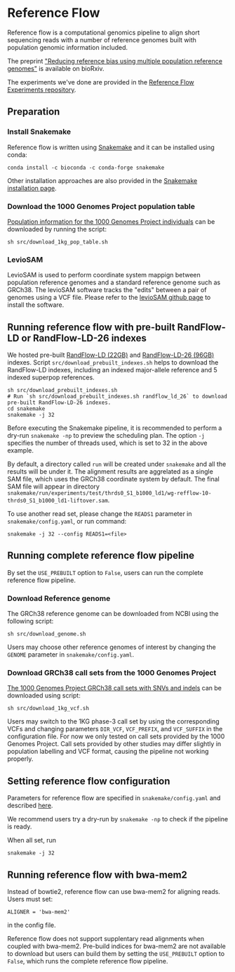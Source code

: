 # Reference Flow

Reference flow is a computational genomics pipeline to align short sequencing 
reads with a number of reference genomes built with population genomic information included.

The preprint ["Reducing reference bias using multiple population reference genomes"](https://doi.org/10.1101/2020.03.03.975219) is available on bioRxiv.

The experiments we've done are provided in the [Reference Flow Experiments repository](https://github.com/langmead-lab/reference_flow-experiments).

## Preparation

### Install Snakemake

Reference flow is written using [Snakemake](https://snakemake.readthedocs.io/en/stable/index.html) and it can be installed using conda:

```
conda install -c bioconda -c conda-forge snakemake
```

Other installation approaches are also provided in the [Snakemake installation page](https://snakemake.readthedocs.io/en/stable/getting_started/installation.html).

### Download the 1000 Genomes Project population table

[Population information for the 1000 Genomes Project individuals](https://www.internationalgenome.org/faq/which-samples-are-you-sequencing/) can be downloaded by running the script:

```
sh src/download_1kg_pop_table.sh
```

### LevioSAM

LevioSAM is used to perform coordinate system mappign between population reference genomes and a standard reference genome such as GRCh38. 
The levioSAM software tracks the "edits" between a pair of genomes using a VCF file.
Please refer to the [levioSAM github page](https://github.com/alshai/levioSAM) to install the software.


## Running reference flow with pre-built RandFlow-LD or RandFlow-LD-26 indexes

We hosted pre-built [RandFlow-LD (22GB)](https://genome-idx.s3.amazonaws.com/bt/flow/randflow_ld.tar.gz) and [RandFlow-LD-26 (96GB)](https://genome-idx.s3.amazonaws.com/bt/flow/randflow_ld_26.tar.gz) indexes.
Script `src/download_prebuilt_indexes.sh` helps to download the RandFlow-LD indexes, including an indexed major-allele reference and 5 indexed superpop references.

```
sh src/download_prebuilt_indexes.sh
# Run `sh src/download_prebuilt_indexes.sh randflow_ld_26` to download pre-built RandFlow-LD-26 indexes.
cd snakemake
snakemake -j 32
```

Before executing the Snakemake pipeline, it is recommended to perform a dry-run `snakemake -np` to preview the scheduling plan. 
The option `-j` specifies the number of threads used, which is set to 32 in the above example.

By default, a directory called `run` will be created under `snakemake` and all the results will be under it. 
The alignment results are aggrelated as a single SAM file, which uses the GRCh38 coordinate system by default.
The final SAM file will appear in directory `snakemake/run/experiments/test/thrds0_S1_b1000_ld1/wg-refflow-10-thrds0_S1_b1000_ld1-liftover.sam`.

To use another read set, please change the `READS1` parameter in `snakemake/config.yaml`, 
or run command:

```
snakemake -j 32 --config READS1=<file>
```

## Running complete reference flow pipeline

By set the `USE_PREBUILT` option to `False`, users can run the complete reference flow pipeline.

### Download Reference genome

The GRCh38 reference genome can be downloaded from NCBI using the following script:

```
sh src/download_genome.sh
```

Users may choose other reference genomes of interest by changing the `GENOME` parameter in `snakemake/config.yaml`.

### Download GRCh38 call sets from the 1000 Genomes Project

[The 1000 Genomes Project GRCh38 call sets with SNVs and indels](https://www.internationalgenome.org/announcements/Variant-calls-from-1000-Genomes-Project-data-on-the-GRCh38-reference-assemlby/) can be downloaded using script:

```
sh src/download_1kg_vcf.sh
```

Users may switch to the 1KG phase-3 call set by using the corresponding VCFs and changing parameters `DIR_VCF`, `VCF_PREFIX`, and `VCF_SUFFIX` in the configuration file.
For now we only tested on call sets provided by the 1000 Genomes Project. 
Call sets provided by other studies may differ slightly in population labelling and VCF format, causing the pipeline not working properly.

## Setting reference flow configuration

Parameters for reference flow are specified in `snakemake/config.yaml` and described [here](snakemake/README.md).

We recommend users try a dry-run by `snakemake -np` to check if the pipeline is ready.

When all set, run

```
snakemake -j 32
```

## Running reference flow with bwa-mem2

Instead of bowtie2, reference flow can use bwa-mem2 for aligning reads. Users must set:

```
ALIGNER = 'bwa-mem2'
```
in the config file.

 Reference flow does not support supplentary read alignments when coupled with bwa-mem2. Pre-build indices for bwa-mem2 are not available to download but users can build them by setting the `USE_PREBUILT` option to `False`, which runs the complete reference flow pipeline.

